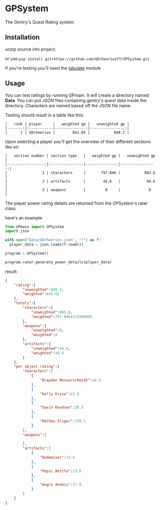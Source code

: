 # GPSystem
The Gentry's Quest Rating system

## Installation
unzip source into project.

or use `pip install git+https://github.com/GDcheeriosYT/GPSystem.git`

If you're testing you'll need the [tabulate](https://pypi.org/project/tabulate/) module

## Usage
You can test ratings by running GPmain. It will create a directory named **Data**. You can put *JSON* files containing gentry's quest data inside the directory. Characters are named based off the *JSON* file name.

Testing should result in a table like this:
```
|   rank | player     |   weighted gp |   unweighted gp |
|-------:|:-----------|--------------:|----------------:|
|      1 | GDcheerios |        841.65 |           848.2 |
```

Upon selecting a player you'll get the overview of their different sections like so:
```
|   section number | section type   |   weighted gp |   unweighted gp |
|-----------------:|:---------------|--------------:|----------------:|
|                1 | characters     |       797.046 |           803.6 |
|                2 | artifacts      |        44.6   |            44.6 |
|                3 | weapons        |         0     |             0   |
```

The player power rating details are returned from the GPSystem's rater class.

here's an example:
```py
from GPmain import GPSystem
import json

with open("Data/GDcheerios.json", "r") as f:
  player_data = json.loads(f.read())

program = GPSystem()

program.rater.generate_power_details(player_data)
```

result:
```json
{
    "rating":{
        "unweighted":848.2,
        "weighted":841.65
    },
    "totals":{
        "characters":{
            "unweighted":803.6,
            "weighted":797.0464374999999
        },
        "weapons":{
            "unweighted":0,
            "weighted":0
        },
        "artifacts":{
            "unweighted":44.6,
            "weighted":44.6
        }
    },
    "per object rating":{
        "characters":[
            {
                "Brayden Messerschmidt":14.5
            },
            {
                "Kelly Krysa":21.5
            },
            {
                "Gavin Knudsen":28.5
            },
            {
                "Matheu Sliger":739.1
            }
        ],
        "weapons":[
            
        ],
        "artifacts":[
            {
                "Budweiser":13.8
            },
            {
                "Pepsi Bottle":13.8
            },
            {
                "Angry Anubis":17.0
            }
        ]
    }
}
```
